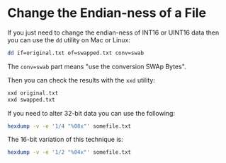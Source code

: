 # Change the Endian-ness of a File

If you just need to change the endian-ness of INT16 or UINT16 data then you can use the `dd` utility on Mac or Linux:

```bash
dd if=original.txt of=swapped.txt conv=swab
```

The `conv=swab` part means "use the conversion SWAp Bytes".

Then you can check the results with the `xxd` utility:

```bash
xxd original.txt
xxd swapped.txt
```

If you need to alter 32-bit data you can use the following:

```bash
hexdump -v -e '1/4 "%08x"' somefile.txt
```

The 16-bit variation of this technique is:

```bash
hexdump -v -e '1/2 "%04x"' somefile.txt
```